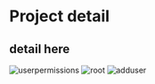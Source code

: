 # Project detail
## detail here 

![userpermissions](https://github.com/user-attachments/assets/b8598f4b-61cb-43d9-b50d-bccbb67616f3)
![root](https://github.com/user-attachments/assets/934a6221-67a0-40d4-b45f-2de10d849645)
![adduser](https://github.com/user-attachments/assets/bf6b2029-2a1b-470f-8b8b-9d33fcbb4add)
